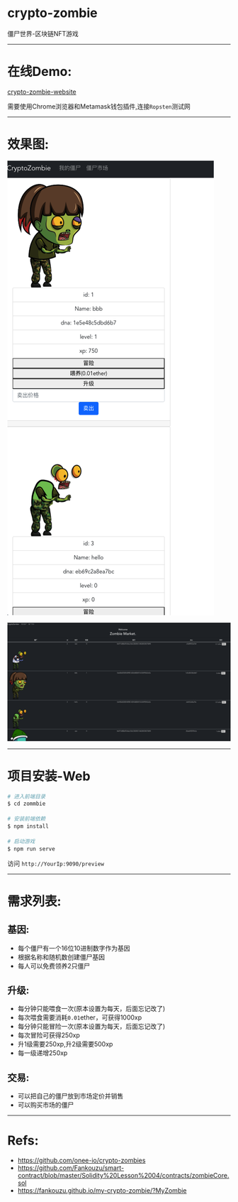 # crypto-zombie
僵尸世界-区块链NFT游戏

---

# 在线Demo:

[crypto-zombie-website](http://199.255.96.224:9090/preview)

需要使用Chrome浏览器和Metamask钱包插件,连接`Ropsten`测试网

---

# 效果图:

![20211129150336](https://raw.githubusercontent.com/jerrychan807/imggg/master/image/20211129150336.png)

![20211129150410](https://raw.githubusercontent.com/jerrychan807/imggg/master/image/20211129150410.png)

---

# 项目安装-Web

```bash
# 进入前端目录
$ cd zommbie

# 安装前端依赖
$ npm install

# 启动游戏
$ npm run serve
```

访问 `http://YourIp:9090/preview`

---

# 需求列表:

## 基因:

- 每个僵尸有一个16位10进制数字作为基因
- 根据名称和随机数创建僵尸基因
- 每人可以免费领养2只僵尸

## 升级:

- 每分钟只能喂食一次(原本设置为每天，后面忘记改了)
- 每次喂食需要消耗`0.01`ether，可获得1000xp
- 每分钟只能冒险一次(原本设置为每天，后面忘记改了)
- 每次冒险可获得250xp
- 升1级需要250xp,升2级需要500xp
- 每一级递增250xp

## 交易:

- 可以把自己的僵尸放到市场定价并销售
- 可以购买市场的僵尸

---

# Refs:

- https://github.com/onee-io/crypto-zombies
- https://github.com/Fankouzu/smart-contract/blob/master/Solidity%20Lesson%2004/contracts/zombieCore.sol
- https://fankouzu.github.io/my-crypto-zombie/?MyZombie
